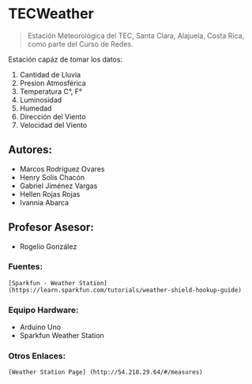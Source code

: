 # TECWeather
> Estación Meteorológica del TEC, Santa Clara, Alajuela, Costa Rica, como parte del Curso de Redes.

Estación capáz de tomar los datos:

1. Cantidad de Lluvia
2. Presion Atmosférica
3. Temperatura C°, F°
4. Luminosidad
5. Humedad
6. Dirección del Viento
7. Velocidad del Viento

## Autores:
 - Marcos Rodríguez Ovares
 - Henry Solís Chacón
 - Gabriel Jiménez Vargas
 - Hellen Rojas Rojas
 - Ivannia Abarca
 
## Profesor Asesor:
 - Rogelio González
 
 
### Fuentes: 
	[Sparkfun - Weather Station] (https://learn.sparkfun.com/tutorials/weather-shield-hookup-guide)
 
### Equipo Hardware:
 
 - Arduino Uno
 - Sparkfun Weather Station
 
 ### Otros Enlaces:
	[Weather Station Page] (http://54.218.29.64/#/measures)

